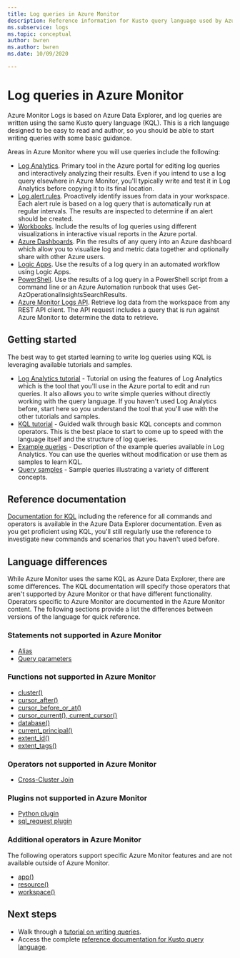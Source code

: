 ```yaml
---
title: Log queries in Azure Monitor
description: Reference information for Kusto query language used by Azure Monitor. Includes additional elements specific to Azure Monitor and elements not supported in Azure Monitor log queries.
ms.subservice: logs
ms.topic: conceptual
author: bwren
ms.author: bwren
ms.date: 10/09/2020

---
```


# Log queries in Azure Monitor
Azure Monitor Logs is based on Azure Data Explorer, and log queries are written using the same Kusto query language (KQL). This is a rich language designed to be easy to read and author, so you should be able to start writing queries with some basic guidance.

Areas in Azure Monitor where you will use queries include the following:

- [Log Analytics](../log-query/log-analytics-overview.md). Primary tool in the Azure portal for editing log queries and interactively analyzing their results. Even if you intend to use a log query elsewhere in Azure Monitor, you'll typically write and test it in Log Analytics before copying it to its final location.
- [Log alert rules](../platform/alerts-overview.md). Proactively identify issues from data in your workspace.  Each alert rule is based on a log query that is automatically run at regular intervals.  The results are inspected to determine if an alert should be created.
- [Workbooks](../visualizations/workbooks-overview.md). Include the results of log queries using different visualizations in interactive visual reports in the Azure portal.
- [Azure Dashboards](../learn/tutorial-logs-dashboards.md). Pin the results of any query into an Azure dashboard which allow you to visualize log and metric data together and optionally share with other Azure users.
- [Logic Apps](../platform/logicapp-flow-connector.md).  Use the results of a log query in an automated workflow using Logic Apps.
- [PowerShell](/powershell/module/az.operationalinsights/get-azoperationalinsightssearchresult). Use the results of a log query in a PowerShell script from a command line or an Azure Automation runbook that uses Get-AzOperationalInsightsSearchResults.
- [Azure Monitor Logs API](https://dev.loganalytics.io). Retrieve log data from the workspace from any REST API client.  The API request includes a query that is run against Azure Monitor to determine the data to retrieve.

## Getting started
The best way to get started learning to write log queries using KQL is leveraging available tutorials and samples.

- [Log Analytics tutorial](log-analytics-tutorial.md) - Tutorial on using the features of Log Analytics which is the tool that you'll use in the Azure portal to edit and run queries. It also allows you to write simple queries without directly working with the query language. If you haven't used Log Analytics before, start here so you understand the tool that you'll use with the other tutorials and samples.
- [KQL tutorial](/azure/data-explorer/kusto/query/tutorial?pivots=azuremonitor) - Guided walk through basic KQL concepts and common operators. This is the best place to start to come up to speed with the language itself and the structure of log queries. 
- [Example queries](example-queries.md) - Description of the example queries available in Log Analytics. You can use the queries without modification or use them as samples to learn KQL.
- [Query samples](/azure/data-explorer/kusto/query/samples?pivots=azuremonitor) - Sample queries illustrating a variety of different concepts.



## Reference documentation
[Documentation for KQL](/azure/data-explorer/kusto/query/) including the reference for all commands and operators is available in the Azure Data Explorer documentation. Even as you get proficient using KQL, you'll still regularly use the reference to investigate new commands and scenarios that you haven't used before.


## Language differences
While Azure Monitor uses the same KQL as Azure Data Explorer, there are some differences. The KQL documentation will specify those operators that aren't supported by Azure Monitor or that have different functionality. Operators specific to Azure Monitor are documented in the Azure Monitor content. The following sections provide a list the differences between versions of the language for quick reference.

### Statements not supported in Azure Monitor

* [Alias](/azure/kusto/query/aliasstatement)
* [Query parameters](/azure/kusto/query/queryparametersstatement)

### Functions not supported in Azure Monitor

* [cluster()](/azure/kusto/query/clusterfunction)
* [cursor_after()](/azure/kusto/query/cursorafterfunction)
* [cursor_before_or_at()](/azure/kusto/query/cursorbeforeoratfunction)
* [cursor_current(), current_cursor()](/azure/kusto/query/cursorcurrent)
* [database()](/azure/kusto/query/databasefunction)
* [current_principal()](/azure/kusto/query/current-principalfunction)
* [extent_id()](/azure/kusto/query/extentidfunction)
* [extent_tags()](/azure/kusto/query/extenttagsfunction)

### Operators not supported in Azure Monitor

* [Cross-Cluster Join](/azure/kusto/query/joincrosscluster)

### Plugins not supported in Azure Monitor

* [Python plugin](/azure/kusto/query/pythonplugin)
* [sql_request plugin](/azure/kusto/query/sqlrequestplugin)


### Additional operators in Azure Monitor
The following operators support specific Azure Monitor features and are not available outside of Azure Monitor.

* [app()](app-expression.md)
* [resource()](resource-expression.md)
* [workspace()](../logs/workspace-expression.md)

## Next steps
- Walk through a [tutorial on writing queries](/azure/data-explorer/kusto/query/tutorial?pivots=azuremonitor).
- Access the complete [reference documentation for Kusto query language](/azure/kusto/query/).

